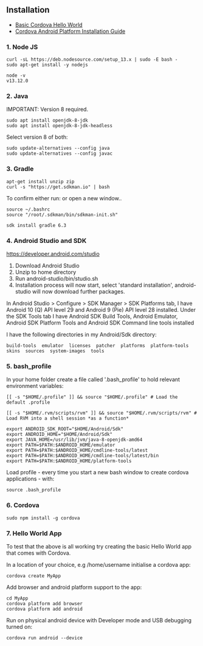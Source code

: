 ## Installation

- [Basic Cordova Hello World](https://cordova.apache.org/)
- [Cordova Android Platform Installation Guide](https://cordova.apache.org/docs/en/latest/guide/platforms/android/index.html)

### 1. Node JS

    curl -sL https://deb.nodesource.com/setup_13.x | sudo -E bash -
    sudo apt-get install -y nodejs

    node -v
    v13.12.0

### 2. Java

IMPORTANT: Version 8 required.

    sudo apt install openjdk-8-jdk
    sudo apt install openjdk-8-jdk-headless

Select version 8 of both:
    
    sudo update-alternatives --config java
    sudo update-alternatives --config javac

### 3. Gradle

    apt-get install unzip zip
    curl -s "https://get.sdkman.io" | bash
    
To confirm either run: or open a new window..

    source ~/.bashrc
    source "/root/.sdkman/bin/sdkman-init.sh"

    sdk install gradle 6.3

### 4. Android Studio and SDK

https://developer.android.com/studio

1. Download Android Studio
2. Unzip to home directory
3. Run android-studio/bin/studio.sh
4. Installation process will now start, select 'standard installation', android-studio will now download further packages.

In Android Studio > Configure > SDK Manager > SDK Platforms tab, I have Android 10 (Q) API level 29 and Android 9 (Pie) API level 28 installed.
Under the SDK Tools tab I have Android SDK Build Tools, Android Emulator, Android SDK Platform Tools and Android SDK Command line tools installed

I have the following directories in my Android/Sdk directory:

    build-tools  emulator  licenses  patcher  platforms  platform-tools  skins  sources  system-images  tools

### 5. bash_profile

In your home folder create a file called '.bash_profile' to hold relevant environment variables:

    [[ -s "$HOME/.profile" ]] && source "$HOME/.profile" # Load the default .profile

    [[ -s "$HOME/.rvm/scripts/rvm" ]] && source "$HOME/.rvm/scripts/rvm" # Load RVM into a shell session *as a function*

    export ANDROID_SDK_ROOT="$HOME/Android/Sdk"
    export ANDROID_HOME="$HOME/Android/Sdk"
    export JAVA_HOME=/usr/lib/jvm/java-8-openjdk-amd64
    export PATH=$PATH:$ANDROID_HOME/emulator
    export PATH=$PATH:$ANDROID_HOME/cmdline-tools/latest
    export PATH=$PATH:$ANDROID_HOME/cmdline-tools/latest/bin
    export PATH=$PATH:$ANDROID_HOME/platform-tools

Load profile - every time you start a new bash window to create cordova applications - with: 

    source .bash_profile

### 6. Cordova

    sudo npm install -g cordova 

### 7. Hello World App

To test that the above is all working try creating the basic Hello World app that comes with Cordova. 

In a location of your choice, e.g /home/username initialise a cordova app:

    cordova create MyApp

Add browser and android platform support to the app:

    cd MyApp
    cordova platform add browser
    cordova platform add android

Run on physical android device with Developer mode and USB debugging turned on:

    cordova run android --device

